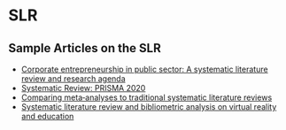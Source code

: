 # SLR
## Sample Articles on the SLR 
- [Corporate entrepreneurship in public sector: A systematic literature review and research agenda](https://reader.elsevier.com/reader/sd/pii/S2444569X23000392?token=02AD844C7230ADACAD109DDD76009D3836F11F5E4F5410E776AC6E4AC908A0466C71EA909706FE631D18FE4D3AE2C490&originRegion=eu-west-1&originCreation=20230226024454)
- [Systematic Review: PRISMA 2020](https://github.com/drshahizan/research-material/tree/main/SLR)
- [Comparing meta‐analyses to traditional systematic literature reviews](https://onlinelibrary.wiley.com/doi/full/10.1002/mar.21657)
- [Systematic literature review and bibliometric analysis on virtual reality and education](https://link.springer.com/content/pdf/10.1007/s10639-022-11167-5.pdf)

